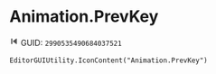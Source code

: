 # Animation.PrevKey
![](/img/Animation.PrevKey.png)
GUID: `2990535490684037521`
```
EditorGUIUtility.IconContent("Animation.PrevKey")
```
